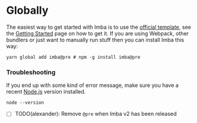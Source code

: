 # Globally

The easiest way to get started with Imba is to use the [official template](https://github.com/imba/imba2-hello-world), see the [Getting Started](get-started.md) page on how to get it. If you are using Webpack, other bundlers or just want to manually run stuff then you can install Imba this way:

```text
yarn global add imba@pre # npm -g install imba@pre
```

### Troubleshooting

If you end up with some kind of error message, make sure you have a recent [Node.js](https://nodejs.org) version installed.

```text
node --version
```



* [ ] TODO\(alexander\): Remove `@pre` when Imba v2 has been released

